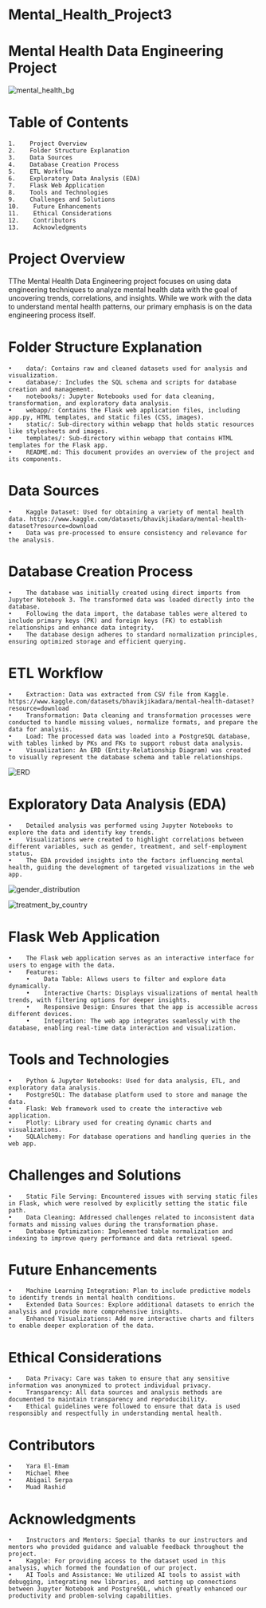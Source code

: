 # Mental_Health_Project3
# Mental Health Data Engineering Project

![mental_health_bg](https://github.com/user-attachments/assets/3be7e3c1-3890-4428-a655-3d48fe6a3262)

# Table of Contents

    1.    Project Overview
    2.    Folder Structure Explanation
    3.    Data Sources
    4.    Database Creation Process
    5.    ETL Workflow
    6.    Exploratory Data Analysis (EDA)
    7.    Flask Web Application
    8.    Tools and Technologies
    9.    Challenges and Solutions
    10.    Future Enhancements
    11.    Ethical Considerations
    12.    Contributors
    13.    Acknowledgments

# Project Overview

TThe Mental Health Data Engineering project focuses on using data engineering techniques to analyze mental health data with the goal of uncovering 
trends, correlations, and insights. While we work with the data to understand mental health patterns, our primary emphasis is on the data engineering process itself.

# Folder Structure Explanation

    •    data/: Contains raw and cleaned datasets used for analysis and visualization.
    •    database/: Includes the SQL schema and scripts for database creation and management.
    •    notebooks/: Jupyter Notebooks used for data cleaning, transformation, and exploratory data analysis.
    •    webapp/: Contains the Flask web application files, including app.py, HTML templates, and static files (CSS, images).
    •    static/: Sub-directory within webapp that holds static resources like stylesheets and images.
    •    templates/: Sub-directory within webapp that contains HTML templates for the Flask app.
    •    README.md: This document provides an overview of the project and its components.

# Data Sources

    •    Kaggle Dataset: Used for obtaining a variety of mental health data. https://www.kaggle.com/datasets/bhavikjikadara/mental-health-dataset?resource=download
    •    Data was pre-processed to ensure consistency and relevance for the analysis.

# Database Creation Process

    •    The database was initially created using direct imports from Jupyter Notebook 3. The transformed data was loaded directly into the database.
    •    Following the data import, the database tables were altered to include primary keys (PK) and foreign keys (FK) to establish relationships and enhance data integrity.
    •    The database design adheres to standard normalization principles, ensuring optimized storage and efficient querying.

# ETL Workflow

    •    Extraction: Data was extracted from CSV file from Kaggle. https://www.kaggle.com/datasets/bhavikjikadara/mental-health-dataset?resource=download
    •    Transformation: Data cleaning and transformation processes were conducted to handle missing values, normalize formats, and prepare the data for analysis.
    •    Load: The processed data was loaded into a PostgreSQL database, with tables linked by PKs and FKs to support robust data analysis.
    •    Visualization: An ERD (Entity-Relationship Diagram) was created to visually represent the database schema and table relationships.

![ERD](https://github.com/user-attachments/assets/6153ca25-bd94-45f6-9972-4b44cbe4e8df)


# Exploratory Data Analysis (EDA)

    •    Detailed analysis was performed using Jupyter Notebooks to explore the data and identify key trends.
    •    Visualizations were created to highlight correlations between different variables, such as gender, treatment, and self-employment status.
    •    The EDA provided insights into the factors influencing mental health, guiding the development of targeted visualizations in the web app.

![gender_distribution](https://github.com/user-attachments/assets/1e4d7809-0429-434a-b12c-8d8be800ff81)

![treatment_by_country](https://github.com/user-attachments/assets/fc1e6b8b-d079-4531-b189-762a5f711475)


# Flask Web Application

    •    The Flask web application serves as an interactive interface for users to engage with the data.
    •    Features:
         •    Data Table: Allows users to filter and explore data dynamically.
         •    Interactive Charts: Displays visualizations of mental health trends, with filtering options for deeper insights.
         •    Responsive Design: Ensures that the app is accessible across different devices.
         •    Integration: The web app integrates seamlessly with the database, enabling real-time data interaction and visualization.


# Tools and Technologies

    •    Python & Jupyter Notebooks: Used for data analysis, ETL, and exploratory data analysis.
    •    PostgreSQL: The database platform used to store and manage the data.
    •    Flask: Web framework used to create the interactive web application.
    •    Plotly: Library used for creating dynamic charts and visualizations.
    •    SQLAlchemy: For database operations and handling queries in the web app.

# Challenges and Solutions

    •    Static File Serving: Encountered issues with serving static files in Flask, which were resolved by explicitly setting the static file path.
    •    Data Cleaning: Addressed challenges related to inconsistent data formats and missing values during the transformation phase.
    •    Database Optimization: Implemented table normalization and indexing to improve query performance and data retrieval speed.

# Future Enhancements

    •    Machine Learning Integration: Plan to include predictive models to identify trends in mental health conditions.
    •    Extended Data Sources: Explore additional datasets to enrich the analysis and provide more comprehensive insights.
    •    Enhanced Visualizations: Add more interactive charts and filters to enable deeper exploration of the data.

# Ethical Considerations

    •    Data Privacy: Care was taken to ensure that any sensitive information was anonymized to protect individual privacy.
    •    Transparency: All data sources and analysis methods are documented to maintain transparency and reproducibility.
    •    Ethical guidelines were followed to ensure that data is used responsibly and respectfully in understanding mental health.

# Contributors

    •    Yara El-Emam
    •    Michael Rhee
    •    Abigail Serpa
    •    Muad Rashid

# Acknowledgments

    •    Instructors and Mentors: Special thanks to our instructors and mentors who provided guidance and valuable feedback throughout the project.
    •    Kaggle: For providing access to the dataset used in this analysis, which formed the foundation of our project.
    •    AI Tools and Assistance: We utilized AI tools to assist with debugging, integrating new libraries, and setting up connections between Jupyter Notebook and PostgreSQL, which greatly enhanced our productivity and problem-solving capabilities.
